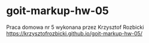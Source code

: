 # goit-markup-hw-05

Praca domowa nr 5 wykonana przez Krzysztof Rozbicki
https://krzysztofrozbicki.github.io/goit-markup-hw-05/

